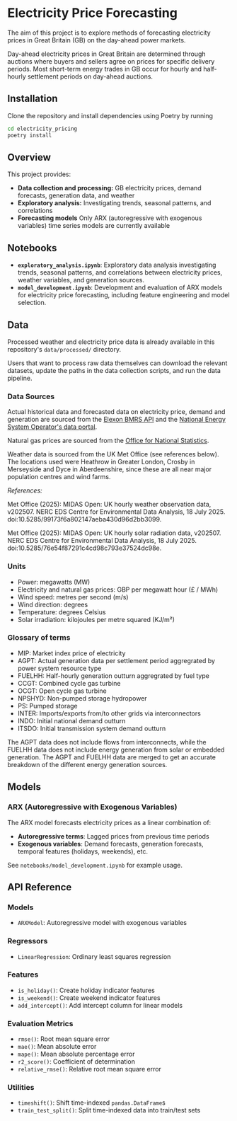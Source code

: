 # Electricity Price Forecasting

The aim of this project is to explore methods of forecasting electricity prices in Great Britain (GB) on the day-ahead power markets.

Day-ahead electricity prices in Great Britain are determined through auctions where buyers and sellers agree on prices for specific delivery periods. Most short-term energy trades in GB occur for hourly and half-hourly settlement periods on day-ahead auctions.

## Installation

Clone the repository and install dependencies using Poetry by running

```bash
cd electricity_pricing
poetry install
```

## Overview

This project provides:

- **Data collection and processing:** GB electricity prices, demand forecasts, generation data, and weather
- **Exploratory analysis:** Investigating trends, seasonal patterns, and correlations
- **Forecasting models** Only ARX (autoregressive with exogenous variables) time series models are currently available

## Notebooks

- **`exploratory_analysis.ipynb`**: Exploratory data analysis investigating trends, seasonal patterns, and correlations between electricity prices, weather variables, and generation sources.
- **`model_development.ipynb`**: Development and evaluation of ARX models for electricity price forecasting, including feature engineering and model selection.

## Data

Processed weather and electricity price data is already available in this repository's `data/processed/` directory.

Users that want to process raw data themselves can download the relevant datasets, update the paths in the data collection scripts, and run the data pipeline.

### Data Sources

Actual historical data and forecasted data on electricity price, demand and generation are sourced from the [Elexon BMRS API](https://bmrs.elexon.co.uk) and the [National Energy System Operator's data portal](https://www.neso.energy/data-portal).

Natural gas prices are sourced from the [Office for National Statistics](https://www.ons.gov.uk/economy/economicoutputandproductivity/output/datasets/systemaveragepricesapofgas).

Weather data is sourced from the UK Met Office (see references below). The locations used were Heathrow in Greater London, Crosby in Merseyside and Dyce in Aberdeenshire, since these are all near major population centres and wind farms.

*References:*

Met Office (2025): MIDAS Open: UK hourly weather observation data, v202507. NERC EDS Centre for Environmental Data Analysis, 18 July 2025. doi:10.5285/99173f6a802147aeba430d96d2bb3099.

Met Office (2025): MIDAS Open: UK hourly solar radiation data, v202507. NERC EDS Centre for Environmental Data Analysis, 18 July 2025. doi:10.5285/76e54f87291c4cd98c793e37524dc98e.

### Units

- Power: megawatts (MW)
- Electricity and natural gas prices: GBP per megawatt hour (£ / MWh)
- Wind speed: metres per second (m/s)
- Wind direction: degrees
- Temperature: degrees Celsius
- Solar irradiation: kilojoules per metre squared (KJ/m²)

### Glossary of terms

- MIP: Market index price of electricity
- AGPT: Actual generation data per settlement period aggregrated by power system resource type
- FUELHH: Half-hourly generation outturn aggregrated by fuel type
- CCGT: Combined cycle gas turbine
- OCGT: Open cycle gas turbine
- NPSHYD: Non-pumped storage hydropower
- PS: Pumped storage
- INTER: Imports/exports from/to other grids via interconnectors
- INDO: Initial national demand outturn
- ITSDO: Initial transmission system demand outturn

The AGPT data does not include flows from interconnects, while the FUELHH data does not include energy generation from solar or embedded generation. The AGPT and FUELHH data are merged to get an accurate breakdown of the different energy generation sources.

## Models

### ARX (Autoregressive with Exogenous Variables)

The ARX model forecasts electricity prices as a linear combination of:
- **Autoregressive terms**: Lagged prices from previous time periods
- **Exogenous variables**: Demand forecasts, generation forecasts, temporal features (holidays, weekends), etc.

See `notebooks/model_development.ipynb` for example usage.

## API Reference

### Models
- `ARXModel`: Autoregressive model with exogenous variables

### Regressors
- `LinearRegression`: Ordinary least squares regression

### Features
- `is_holiday()`: Create holiday indicator features
- `is_weekend()`: Create weekend indicator features
- `add_intercept()`: Add intercept column for linear models

### Evaluation Metrics
- `rmse()`: Root mean square error
- `mae()`: Mean absolute error
- `mape()`: Mean absolute percentage error
- `r2_score()`: Coefficient of determination
- `relative_rmse()`: Relative root mean square error

### Utilities
- `timeshift()`: Shift time-indexed `pandas.DataFrame`s
- `train_test_split()`: Split time-indexed data into train/test sets